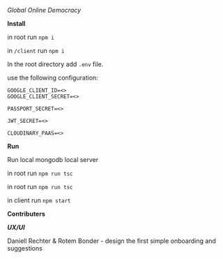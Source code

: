 *Global Online Democracy*

**Install**

in root run ```npm i```

in ```/client``` run  ```npm i```

In the root directory add ```.env``` file.

use the following configuration:
```
GOOGLE_CLIENT_ID=<>
GOOGLE_CLIENT_SECRET=<>

PASSPORT_SECRET=<>

JWT_SECRET=<>

CLOUDINARY_PAAS=<>

```

**Run**

Run local mongodb local server

in root run ```npm run tsc```

in root run ```npm run tsc```

in client run ```npm start```

**Contributers**

***UX/UI***

Daniell Rechter & Rotem Bonder - design the first simple onboarding and suggestions
